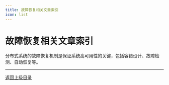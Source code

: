 ```yaml
---
title: 故障恢复相关文章索引
icon: list
---
```


# 故障恢复相关文章索引

分布式系统的故障恢复机制是保证系统高可用性的关键，包括容错设计、故障检测、自动恢复等。

---

[返回上级目录](../../)